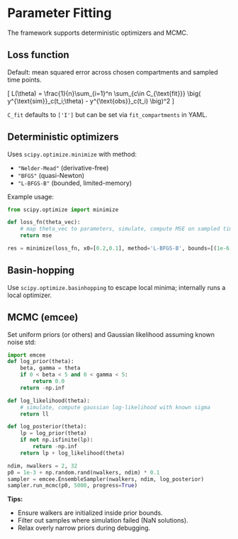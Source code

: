 # Parameter Fitting

The framework supports deterministic optimizers and MCMC.

## Loss function

Default: mean squared error across chosen compartments and sampled time points.

\[
L(\theta) = \frac{1}{n}\sum_{i=1}^n \sum_{c\in C_{\text{fit}}} \big( y^{\text{sim}}_c(t_i;\theta) - y^{\text{obs}}_c(t_i) \big)^2
\]

`C_fit` defaults to `['I']` but can be set via `fit_compartments` in YAML.

## Deterministic optimizers

Uses `scipy.optimize.minimize` with method:
- `"Nelder-Mead"` (derivative-free)
- `"BFGS"` (quasi-Newton)
- `"L-BFGS-B"` (bounded, limited-memory)

Example usage:

```python
from scipy.optimize import minimize

def loss_fn(theta_vec):
    # map theta_vec to parameters, simulate, compute MSE on sampled times
    return mse

res = minimize(loss_fn, x0=[0.2,0.1], method='L-BFGS-B', bounds=[(1e-6,5),(1e-6,5)])
```

## Basin-hopping

Use `scipy.optimize.basinhopping` to escape local minima; internally runs a local optimizer.

## MCMC (emcee)

Set uniform priors (or others) and Gaussian likelihood assuming known noise std:

```python
import emcee
def log_prior(theta):
    beta, gamma = theta
    if 0 < beta < 5 and 0 < gamma < 5:
        return 0.0
    return -np.inf

def log_likelihood(theta):
    # simulate, compute gaussian log-likelihood with known sigma
    return ll

def log_posterior(theta):
    lp = log_prior(theta)
    if not np.isfinite(lp):
        return -np.inf
    return lp + log_likelihood(theta)

ndim, nwalkers = 2, 32
p0 = 1e-3 + np.random.rand(nwalkers, ndim) * 0.1
sampler = emcee.EnsembleSampler(nwalkers, ndim, log_posterior)
sampler.run_mcmc(p0, 5000, progress=True)
```

**Tips:**
- Ensure walkers are initialized inside prior bounds.
- Filter out samples where simulation failed (NaN solutions).
- Relax overly narrow priors during debugging.
